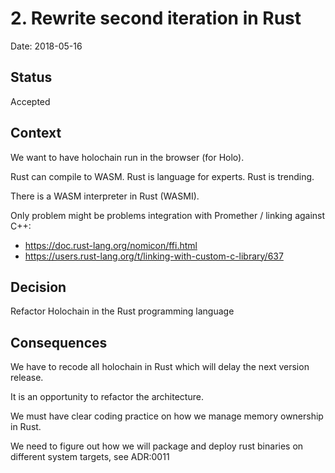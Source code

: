 # 2. Rewrite second iteration in Rust

Date: 2018-05-16

## Status

Accepted

## Context

We want to have holochain run in the browser (for Holo).

Rust can compile to WASM. Rust is language for experts. Rust is trending.

There is a WASM interpreter in Rust (WASMI).

Only problem might be problems integration with Promether / linking against C++:
* https://doc.rust-lang.org/nomicon/ffi.html
* https://users.rust-lang.org/t/linking-with-custom-c-library/637


## Decision

Refactor Holochain in the Rust programming language

## Consequences

We have to recode all holochain in Rust which will delay the next version release.

It is an opportunity to refactor the architecture.

We must have clear coding practice on how we manage memory ownership in Rust.

We need to figure out how we will package and deploy rust binaries on different system targets, see ADR:0011
